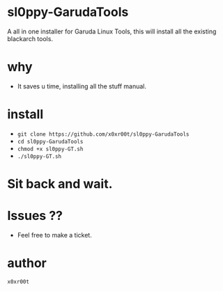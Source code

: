 # sl0ppy-GarudaTools
A all in one installer for Garuda Linux Tools, this will install all the existing blackarch tools.

# why
* It saves u time, installing all the stuff manual.

# install 
* `git clone https://github.com/x0xr00t/sl0ppy-GarudaTools`
* `cd sl0ppy-GarudaTools`
* `chmod +x sl0ppy-GT.sh`
* `./sl0ppy-GT.sh`

# Sit back and wait. 

# Issues ??
* Feel free to make a ticket.

# author
`x0xr00t`
